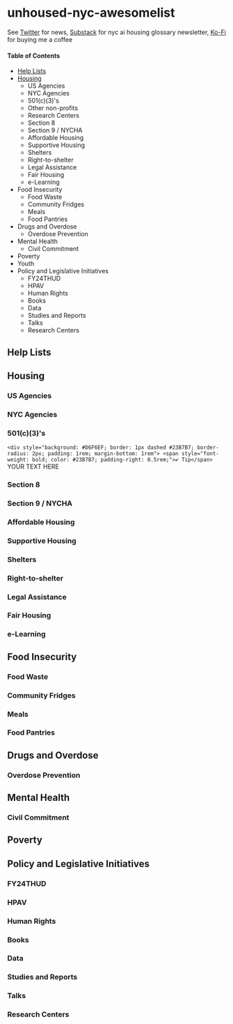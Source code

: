 # unhoused-nyc-awesomelist

See [Twitter](https://x.com/tomiki_tokuriki?t=3vNjOLlw-WWt8Tk6iAxIpA&s=09) for news, [Substack](https://HousingAI.substack.com) for nyc ai housing glossary newsletter,  [Ko-Fi](https://ko-fi.com/tomikitokuriki) for buying me a coffee

#### Table of Contents
- [Help Lists](#help-lists)
- [Housing](#housing)
  - US Agencies
  - NYC Agencies
  - 501(c)(3)'s
  - Other non-profits
  - Research Centers
  - Section 8
  - Section 9 / NYCHA
  - Affordable Housing
  - Supportive Housing
  - Shelters
  - Right-to-shelter
  - Legal Assistance
  - Fair Housing
  - e-Learning
- Food Insecurity
  - Food Waste
  - Community Fridges
  - Meals
  - Food Pantries
- Drugs and Overdose
  - Overdose Prevention 
- Mental Health
  - Civil Commitment
- Poverty
- Youth
- Policy and Legislative Initiatives
  - FY24THUD
  - HPAV
  - Human Rights
  - Books
  - Data
  - Studies and Reports
  - Talks
  - Research Centers

## Help Lists

## Housing

### US Agencies
### NYC Agencies
### 501(c)(3)'s
`<div style="background: #D6F6EF; border: 1px dashed #23B7B7; border-radius: 2px; padding: 1rem; margin-bottom: 1rem">
 <span style="font-weight: bold; color: #23B7B7; padding-right: 0.5rem;">✔ Tip</span>`
 YOUR TEXT HERE
### Section 8
### Section 9 / NYCHA
### Affordable Housing
### Supportive Housing
### Shelters
### Right-to-shelter
### Legal Assistance
### Fair Housing
### e-Learning

## Food Insecurity

### Food Waste
### Community Fridges
### Meals
### Food Pantries

## Drugs and Overdose

### Overdose Prevention

## Mental Health

### Civil Commitment

## Poverty

## Policy and Legislative Initiatives

### FY24THUD
### HPAV
### Human Rights
### Books
### Data
### Studies and Reports
### Talks
### Research Centers